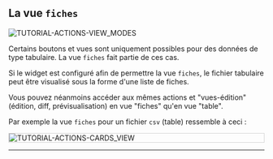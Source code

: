## La vue `fiches`

<div>
  <img
    alt="TUTORIAL-ACTIONS-VIEW_MODES"
    src="https://raw.githubusercontent.com/multi-coop/gitribute-documentation-content/main/images/tutorial/commented/tutorial-view_modes.png"
    />
</div>

Certains boutons et vues sont uniquement possibles pour des données de type tabulaire. La vue `fiches` fait partie de ces cas.

Si le widget est configuré afin de permettre la vue `fiches`, le fichier tabulaire peut être visualisé sous la forme d'une liste de fiches.

Vous pouvez néanmoins accéder aux mêmes actions et "vues-édition" (édition, diff, prévisualisation) en vue "fiches" qu'en vue "table".

Par exemple la vue `fiches` pour un fichier `csv` (table) ressemble à ceci :

<div style="border: thin solid lightgrey;">
  <img 
    alt="TUTORIAL-ACTIONS-CARDS_VIEW"
    src="https://raw.githubusercontent.com/multi-coop/gitribute-documentation-content/main/images/tutorial/edition-preview-csv-cards.png"
    />
</div>

---
